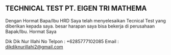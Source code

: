 ## TECHNICAL TEST PT. EIGEN TRI MATHEMA

Dengan Hormat Bapa/Ibu HRD
Saya telah menyelesaikan Tecnical Test yang diberikan kepada saya. besar harapan saya bisa bekerja di perusahaan Bapak/Ibu.
Hormat Saya

Dik Dik Nur Illahi
No Telpon : +6285777102085
Email : dikdiknurillahi2@gmail.com
